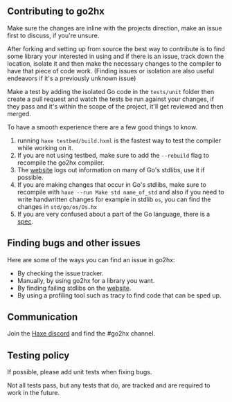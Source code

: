 ## Contributing to go2hx

Make sure the changes are inline with the projects direction, make an issue first to discuss, if you're unsure.

After forking and setting up from source the best way to contribute is to find some library your interested in using and if there is an issue, track down the location, isolate it and then make the necessary changes to the compiler to have that piece of code work. (Finding issues or isolation are also useful endeavors if it's a previously unknown issue)

Make a test by adding the isolated Go code in the ``tests/unit`` folder then create a pull request and watch the tests be run against your changes, if they pass and it's within the scope of the project, it'll get reviewed and then merged.

To have a smooth experience there are a few good things to know.
1. running ``haxe testbed/build.hxml`` is the fastest way to test the compiler while working on it.
2. If you are not using testbed, make sure to add the ``--rebuild`` flag to recompile the go2hx compiler.
3. The [website](https://go2hx.github.io/) logs out information on many of Go's stdlibs, use it if possible.
4. If you are making changes that occur in Go's stdlibs, make sure to recompile with ``haxe --run Make std name_of_std`` and also if you need to write handwritten changes for example in stdlib ``os``, you can find the changes in ``std/go/os/Os.hx``
5. If you are very confused about a part of the Go language, there is a [spec](https://go.dev/ref/spec).

## Finding bugs and other issues

Here are some of the ways you can find an issue in go2hx:

* By checking the issue tracker.
* Manually, by using go2hx for a library you want.
* By finding failing stdlibs on the [website](https://go2hx.github.io/).
* By using a profiling tool such as tracy to find code that can be sped up.

## Communication

Join the [Haxe discord](https://discord.gg/jgPcqC7DY2) and find the #go2hx channel.

## Testing policy

If possible, please add unit tests when fixing bugs.

Not all tests pass, but any tests that do, are tracked and are required to work in the future.




